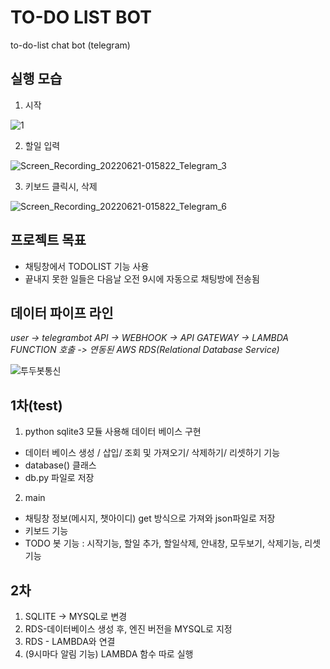# TO-DO LIST BOT
to-do-list chat bot (telegram)

 ## 실행 모습
1. 시작

![1](https://user-images.githubusercontent.com/100172683/174671377-daa3f46c-c577-42dd-8298-41cee67ce07a.gif)

2. 할일 입력

![Screen_Recording_20220621-015822_Telegram_3](https://user-images.githubusercontent.com/100172683/174671607-0ce4b04c-5118-41be-becf-0dbdb355abb0.gif)

3. 키보드 클릭시, 삭제

![Screen_Recording_20220621-015822_Telegram_6](https://user-images.githubusercontent.com/100172683/174671736-e8329abd-d45f-4dde-8d8b-4584c21213f2.gif)




##  프로젝트 목표
* 채팅창에서 TODOLIST 기능 사용
* 끝내지 못한 일들은 다음날 오전 9시에 자동으로 채팅방에 전송됨  



 ##  데이터 파이프 라인
*user -> telegrambot API -> WEBHOOK -> API GATEWAY -> LAMBDA FUNCTION 호출 ->  연동된 AWS RDS(Relational Database Service)*

![투두봇통신](https://user-images.githubusercontent.com/100172683/174668333-e6bae7d2-3fba-4723-b8d8-483aab847db1.png)


 ##  1차(test)

1. python sqlite3 모듈 사용해 데이터 베이스 구현
  -  데이터 베이스 생성 / 삽입/ 조회 및 가져오기/ 삭제하기/ 리셋하기 기능
  -  database() 클래스
  -  db.py 파일로 저장

2. main 
- 채팅창 정보(메시지, 챗아이디) get 방식으로 가져와 json파일로 저장
- 키보드 기능
- TODO 봇 기능 : 시작기능, 할일 추가, 할일삭제, 안내창, 모두보기, 삭제기능, 리셋 기능



 ##  2차

1. SQLITE -> MYSQL로 변경
2. RDS-데이터베이스 생성 후, 엔진 버전을 MYSQL로 지정
3. RDS - LAMBDA와 연결
4. (9시마다 알림 기능) LAMBDA 함수 따로 실행
